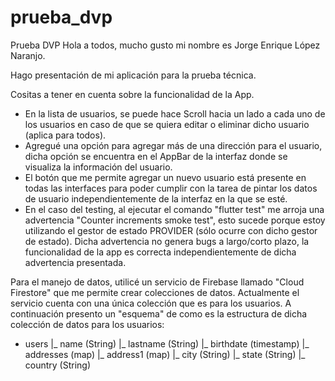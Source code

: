 # prueba_dvp

Prueba DVP
Hola a todos, mucho gusto mi nombre es Jorge Enrique López Naranjo.

Hago presentación de mi aplicación para la prueba técnica.

Cositas a tener en cuenta sobre la funcionalidad de la App.
- En la lista de usuarios, se puede hace Scroll hacia un lado a cada uno de los usuarios en caso de que se quiera editar o eliminar dicho usuario (aplica para todos).
- Agregué una opción para agregar más de una dirección para el usuario, dicha opción se encuentra en el AppBar de la interfaz donde se visualiza la información del usuario.
- El botón que me permite agregar un nuevo usuario está presente en todas las interfaces para poder cumplir con la tarea de pintar los datos de usuario independientemente de la interfaz en la que se esté.
- En el caso del testing, al ejecutar el comando "flutter test" me arroja una advertencia "Counter increments smoke test", esto sucede porque estoy utilizando el gestor de estado PROVIDER (sólo ocurre con dicho gestor de estado). Dicha advertencia no genera bugs a largo/corto plazo, la funcionalidad de la app es correcta independientemente de dicha advertencia presentada.

Para el manejo de datos, utilicé un servicio de Firebase llamado "Cloud Firestore" que me permite crear colecciones de datos.
Actualmente el servicio cuenta con una única colección que es para los usuarios.
A continuación presento un "esquema" de como es la estructura de dicha colección de datos para los usuarios:

- users
|_ name (String)
|_ lastname (String)
|_ birthdate (timestamp)
|_ addresses (map)
    |_ address1 (map)
        |_ city (String)
        |_ state (String)
        |_ country (String)

